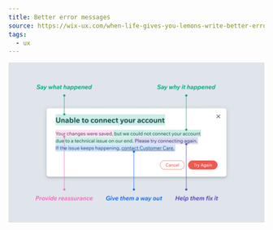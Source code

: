 ```yaml
---
title: Better error messages
source: https://wix-ux.com/when-life-gives-you-lemons-write-better-error-messages-46c5223e1a2f
tags:
  - ux
---
```


![Example of a good error message showing the different parts of it](./2022-10-18-better-error-messages/better-error-message.png)
